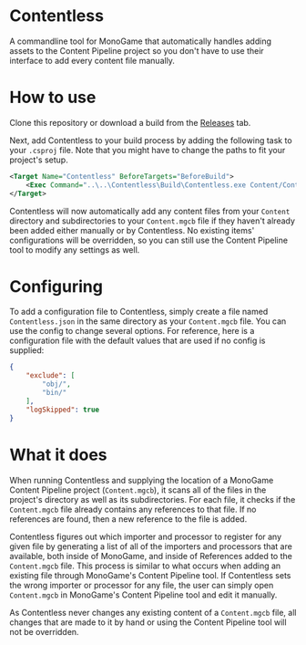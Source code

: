 # Contentless
A commandline tool for MonoGame that automatically handles adding assets to the Content Pipeline project so you don't have to use their interface to add every content file manually.

# How to use
Clone this repository or download a build from the [Releases](https://github.com/Ellpeck/Contentless/releases) tab. 

Next, add Contentless to your build process by adding the following task to your `.csproj` file. Note that you might have to change the paths to fit your project's setup.
```xml
<Target Name="Contentless" BeforeTargets="BeforeBuild">
    <Exec Command="..\..\Contentless\Build\Contentless.exe Content/Content.mgcb" />
</Target>
```
Contentless will now automatically add any content files from your `Content` directory and subdirectories to your `Content.mgcb` file if they haven't already been added either manually or by Contentless. No existing items' configurations will be overridden, so you can still use the Content Pipeline tool to modify any settings as well.

# Configuring
To add a configuration file to Contentless, simply create a file named `Contentless.json` in the same directory as your `Content.mgcb` file. You can use the config to change several options. For reference, here is a configuration file with the default values that are used if no config is supplied:
```json
{
    "exclude": [
        "obj/",
        "bin/"
    ],
    "logSkipped": true
}
```

# What it does
When running Contentless and supplying the location of a MonoGame Content Pipeline project (`Content.mgcb`), it scans all of the files in the project's directory as well as its subdirectories. For each file, it checks if the `Content.mgcb` file already contains any references to that file. If no references are found, then a new reference to the file is added. 

Contentless figures out which importer and processor to register for any given file by generating a list of all of the importers and processors that are available, both inside of MonoGame, and inside of References added to the `Content.mgcb` file. This process is similar to what occurs when adding an existing file through MonoGame's Content Pipeline tool. If Contentless sets the wrong importer or processor for any file, the user can simply open `Content.mgcb` in MonoGame's Content Pipeline tool and edit it manually. 

As Contentless never changes any existing content of a `Content.mgcb` file, all changes that are made to it by hand or using the Content Pipeline tool will not be overridden.